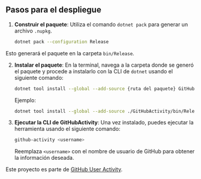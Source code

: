 ## Pasos para el despliegue

1. **Construir el paquete**:
   Utiliza el comando `dotnet pack` para generar un archivo `.nupkg`.

   ```sh
   dotnet pack --configuration Release
   ```

Esto generará el paquete en la carpeta `bin/Release`.

2. **Instalar el paquete**:
   En la terminal, navega a la carpeta donde se generó el paquete y procede a instalarlo con la CLI de `dotnet` usando el siguiente comando:

   ```sh
   dotnet tool install --global --add-source {ruta del paquete} GitHubActivity
   ```

   Ejemplo:

   ```sh
   dotnet tool install --global --add-source ./GitHubActivity/bin/Release/ GitHubActivity
   ```

3. **Ejecutar la CLI de GitHubActivity**:
   Una vez instalado, puedes ejecutar la herramienta usando el siguiente comando:

   ```sh
   github-activity <username>
   ```

   Reemplaza `<username>` con el nombre de usuario de GitHub para obtener la información deseada.


Este proyecto es parte de [GitHub User Activity](https://roadmap.sh/projects/github-user-activity).